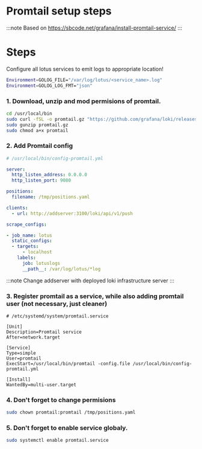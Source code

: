 # Promtail setup steps
:::note
Based on https://sbcode.net/grafana/install-promtail-service/
:::
# Steps

Configure all lotus services to emit logs to appropriate location!
```bash
Environment=GOLOG_FILE="/var/log/lotus/<service_name>.log"
Environment=GOLOG_LOG_FMT="json"
```

### 1. Download, unzip and mod permisions of promtail. 
```bash
cd /usr/local/bin
sudo curl -fSL -o promtail.gz "https://github.com/grafana/loki/releases/download/v1.6.1/promtail-linux-amd64.zip"
sudo gunzip promtail.gz
sudo chmod a+x promtail
```

### 2. Add Promtail config
```YAML
# /usr/local/bin/config-promtail.yml

server:
  http_listen_address: 0.0.0.0
  http_listen_port: 9080

positions:
  filename: /tmp/positions.yaml

clients:
  - url: http://addserver:3100/loki/api/v1/push

scrape_configs:

- job_name: lotus
  static_configs:
  - targets:
      - localhost
    labels:
      job: lotuslogs
      __path__: /var/log/lotus/*log
```
:::note
Change addserver with deployed loki infrastructure server
:::

### 3. Register promtail as a service, while also adding promtail user (not necessary, just cleaner)
```systemd
# /etc/systemd/system/promtail.service

[Unit]
Description=Promtail service
After=network.target

[Service]
Type=simple
User=promtail
ExecStart=/usr/local/bin/promtail -config.file /usr/local/bin/config-promtail.yml

[Install]
WantedBy=multi-user.target
```

### 4. Don't forget to change permisions
```bash
sudo chown promtail:promtail /tmp/positions.yaml
```

### 5. Don't forget to enable service globaly.
```bash
sudo systemctl enable promtail.service
```

